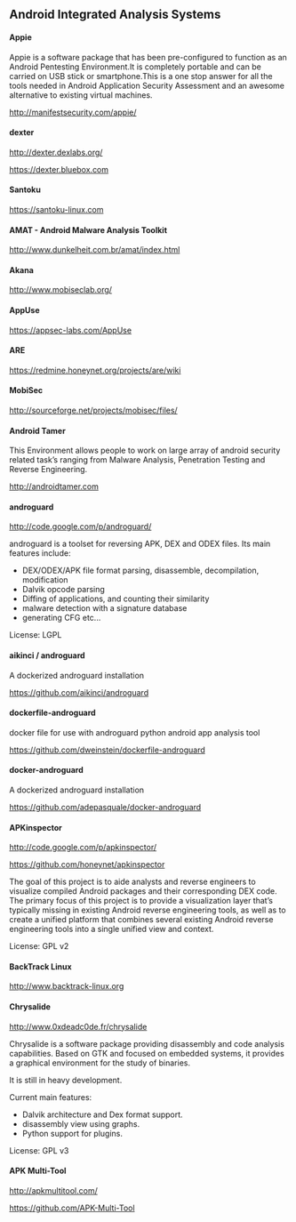 ## Android Integrated Analysis Systems
 
#### Appie
Appie is a software package that has been pre-configured to function as an Android Pentesting Environment.It is completely portable and can be carried on USB stick or smartphone.This is a one stop answer for all the tools needed in Android Application Security Assessment and an awesome alternative to existing virtual machines.

http://manifestsecurity.com/appie/
#### dexter
http://dexter.dexlabs.org/

https://dexter.bluebox.com

#### Santoku
https://santoku-linux.com

#### AMAT - Android Malware Analysis Toolkit
http://www.dunkelheit.com.br/amat/index.html

#### Akana
http://www.mobiseclab.org/

#### AppUse
https://appsec-labs.com/AppUse

#### ARE
https://redmine.honeynet.org/projects/are/wiki

#### MobiSec
http://sourceforge.net/projects/mobisec/files/

#### Android Tamer
This Environment allows people to work on large array of android security related task’s ranging from Malware Analysis, Penetration Testing and Reverse Engineering.

http://androidtamer.com

#### androguard
http://code.google.com/p/androguard/

androguard is a toolset for reversing APK, DEX and ODEX files. Its main features include:

- DEX/ODEX/APK file format parsing, disassemble, decompilation, modification
- Dalvik opcode parsing
- Diffing of applications, and counting their similarity
- malware detection with a signature database
- generating CFG etc...

License: LGPL

#### aikinci / androguard
A dockerized androguard installation

https://github.com/aikinci/androguard

#### dockerfile-androguard
docker file for use with androguard python android app analysis tool

https://github.com/dweinstein/dockerfile-androguard

#### docker-androguard
A dockerized androguard installation

https://github.com/adepasquale/docker-androguard

#### APKinspector
http://code.google.com/p/apkinspector/

https://github.com/honeynet/apkinspector

The goal of this project is to aide analysts and reverse engineers to visualize compiled Android packages and their corresponding DEX code. The primary focus of this project is to provide a visualization layer that’s typically missing in existing Android reverse engineering tools, as well as to create a unified platform that combines several existing Android reverse engineering tools into a single unified view and context.

License: GPL v2

#### BackTrack Linux
http://www.backtrack-linux.org

#### Chrysalide
http://www.0xdeadc0de.fr/chrysalide

Chrysalide is a software package providing disassembly and code analysis capabilities. Based on GTK and focused on embedded systems, it provides a graphical environment for the study of binaries.

It is still in heavy development.

Current main features:
* Dalvik architecture and Dex format support.
* disassembly view using graphs.
* Python support for plugins.

License: GPL v3

#### APK Multi-Tool
http://apkmultitool.com/

https://github.com/APK-Multi-Tool
